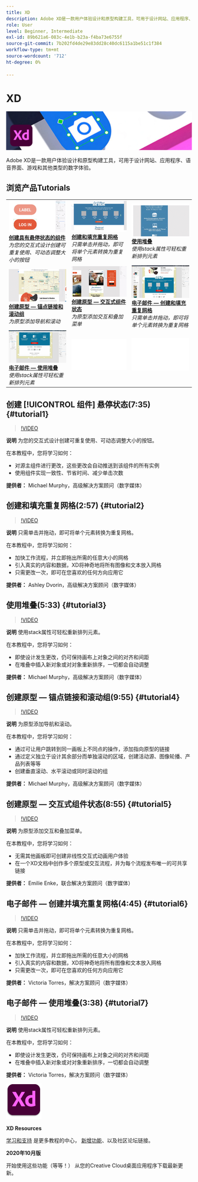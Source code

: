 ```yaml
---
title: XD
description: Adobe XD是一款用户体验设计和原型构建工具，可用于设计网站、应用程序、语音界面、游戏和其他类型的数字体验
role: User
level: Beginner, Intermediate
exl-id: 89b621a6-083c-4e1b-b23a-f4ba73e6755f
source-git-commit: 7b202fd4de29e83dd28c40dc6115a1be51c1f384
workflow-type: tm+mt
source-wordcount: '712'
ht-degree: 0%

---
```


# XD

![英雄图像教程](../assets/XD.jpg)

Adobe XD是一款用户体验设计和原型构建工具，可用于设计网站、应用程序、语音界面、游戏和其他类型的数字体验。

## 浏览产品Tutorials

<table style="table-layout:fixed">
<tr>
 <td>
   <a href="xd.md#tutorial1">
      <img alt="创建具有悬停状态的组件" src="../assets/Xd_hoverstates_components_thumbnail.jpg" />
   </a>
    <div>
   <a href="xd.md#tutorial1"><strong>创建具有悬停状态的组件</strong></a>
    </div>
    <em>为您的交互式设计创建可重复使用、可动态调整大小的按钮</em>
    <br>
  </td>
  <td>
    <a href="xd.md#tutorial2">
        <img alt="创建和填充重复网格" src="../assets/XD_repeatgrid_thumbnail.jpg" />
    </a>
    <div>
    <a href="xd.md#tutorial2"><strong>创建和填充重复网格</strong></a>
    </div>
    <em>只需单击并拖动，即可将单个元素转换为重复网格</em>
    <br>
  </td>
  <td>
   <a href="xd.md#tutorial3">
      <img alt="使用堆叠" src="../assets/xd_Stacks_thumbnail.jpg" />
   </a>
    <div>
    <a href="xd.md#tutorial3"><strong>使用堆叠</strong></a>
    </div>
    <em>使用stack属性可轻松重新排列元素</em>
    <br>
  </td>
</tr>
<tr>
 <td>
    <a href="xd.md#tutorial4">
        <img alt="创建原型 — 锚点链接和滚动组" src="../assets/XD_Scrolls_Thumbnail_Murphy.jpg" />
    </a>
    <div>
    <a href="xd.md#tutorial4"><strong>创建原型 — 锚点链接和滚动组</strong></a>
    </div>
    <em>为原型添加导航和滚动</em>
    <br>
  </td>
  <td>
    <a href="xd.md#tutorial5">
        <img alt="创建原型 — 交互式组件状态" src="../assets/XD_interactiveprototypes_enke.jpg" />
    </a>
    <div>
    <a href="xd.md#tutorial5"><strong>创建原型 — 交互式组件状态</strong></a>
    </div>
    <em>为原型添加交互和叠加菜单</em>
    <br>
  </td>
  <td>
   <a href="xd.md#tutorial6">
      <img alt="电子邮件 — 创建和填充重复网格" src="../assets/xd_repeat_torres.jpg" />
   </a>
    <div>
   <a href="xd.md#tutorial7"><strong>电子邮件 — 创建和填充重复网格</strong></a>
    </div>
    <em>只需单击并拖动，即可将单个元素转换为重复网格</em>
    <br>
  </td>
</tr>
<tr>
 <td>
    <a href="xd.md#tutorial7">
        <img alt="电子邮件 — 使用堆叠" src="../assets/xd_stacks_torres.jpg" />
    </a>
    <div>
    <a href="xd.md#tutorial7"><strong>电子邮件 — 使用堆叠</strong></a>
    </div>
    <em>使用stack属性可轻松重新排列元素</em>
    <br>
  </td>
  <td>
    <img alt="间隔条" src="../assets/Whitespacer.png" />
    <div>
    <br>
  </td>
  <td>
    <img alt="间隔条" src="../assets/Whitespacer.png" />
    <div>
    <br>
  </td>
</tr>
</table>

## 创建 [!UICONTROL 组件] 悬停状态(7:35) {#tutorial1}

>[!VIDEO](https://video.tv.adobe.com/v/326874?hidetitle=true)

**说明**
为您的交互式设计创建可重复使用、可动态调整大小的按钮。

在本教程中，您将学习如何：
* 对源主组件进行更改，这些更改会自动推送到该组件的所有实例
* 使用组件实现一致性、节省时间、减少单击次数

**提供者：**
Michael Murphy，高级解决方案顾问（数字媒体）

## 创建和填充重复网格(2:57) {#tutorial2}

>[!VIDEO](https://video.tv.adobe.com/v/326955?hidetitle=true)

**说明**
只需单击并拖动，即可将单个元素转换为重复网格。

在本教程中，您将学习如何：
* 加快工作流程，并立即拖出所需的任意大小的网格
* 引入真实的内容和数据，XD将神奇地将所有图像和文本放入网格
* 只需更改一次，即可在您喜欢的任何方向应用它

**提供者：**
Ashley Dvorin，高级解决方案顾问（数字媒体）

## 使用堆叠(5:33) {#tutorial3}

>[!VIDEO](https://video.tv.adobe.com/v/326956?hidetitle=true)

**说明**
使用stack属性可轻松重新排列元素。

在本教程中，您将学习如何：
* 即使设计发生更改，仍可保持画布上对象之间的对齐和间距
* 在堆叠中插入新对象或对对象重新排序，一切都会自动调整

**提供者：**
Michael Murphy，高级解决方案顾问（数字媒体）

## 创建原型 — 锚点链接和滚动组(9:55) {#tutorial4}

>[!VIDEO](https://video.tv.adobe.com/v/326957?hidetitle=true)

**说明**
为原型添加导航和滚动。

在本教程中，您将学习如何：
* 通过可让用户跳转到同一画板上不同点的操作，添加指向原型的链接
* 通过定义独立于设计其余部分而单独滚动的区域，创建活动源、图像轮播、产品列表等等
* 创建垂直滚动、水平滚动或同时滚动的组

**提供者：**
Michael Murphy，高级解决方案顾问（数字媒体）

## 创建原型 — 交互式组件状态(8:55) {#tutorial5}

>[!VIDEO](https://video.tv.adobe.com/v/326958?hidetitle=true)

**说明**
为原型添加交互和叠加菜单。

在本教程中，您将学习如何：
* 无需其他画板即可创建非线性交互式动画用户体验
* 在一个XD文档中创作多个原型或交互流程，并为每个流程发布唯一的可共享链接

**提供者：**
Emilie Enke，联合解决方案顾问（数字媒体）

## 电子邮件 — 创建并填充重复网格(4:45) {#tutorial6}

>[!VIDEO](https://video.tv.adobe.com/v/326775?hidetitle=true)

**说明**
只需单击并拖动，即可将单个元素转换为重复网格。

在本教程中，您将学习如何：
* 加快工作流程，并立即拖出所需的任意大小的网格
* 引入真实的内容和数据，XD将神奇地将所有图像和文本放入网格
* 只需更改一次，即可在您喜欢的任何方向应用它

**提供者：**
Victoria Torres，解决方案顾问（数字媒体）

## 电子邮件 — 使用堆叠(3:38) {#tutorial7}

>[!VIDEO](https://video.tv.adobe.com/v/326759?hidetitle=true)

**说明**
使用stack属性可轻松重新排列元素。

在本教程中，您将学习如何：
* 即使设计发生更改，仍可保持画布上对象之间的对齐和间距
* 在堆叠中插入新对象或对对象重新排序，一切都会自动调整

**提供者：**
Victoria Torres，解决方案顾问（数字媒体）

![XD徽标](../assets/xd_appicon_96.png)

**XD Resources**

[学习和支持](https://helpx.adobe.com/support/xd.html) 是更多教程的中心， [新增功能](https://helpx.adobe.com/xd/user-guide.html/xd/help/whats-new.ug.html)、以及社区论坛链接。

**2020年10月版**

开始使用这些功能（等等！） 从您的Creative Cloud桌面应用程序下载最新更新。
